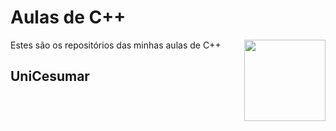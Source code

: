 # Aulas de C++
Estes são os repositórios das minhas aulas de C++
<img align="right" src="../img/cpp.png" width="130">

## UniCesumar